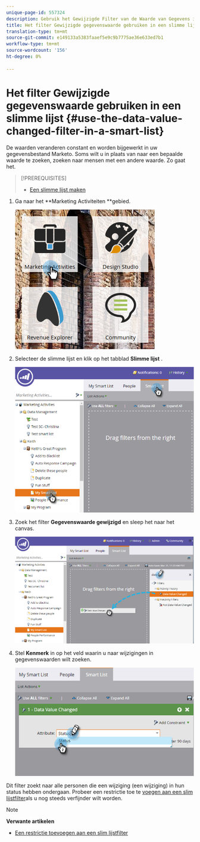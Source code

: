```yaml
---
unique-page-id: 557324
description: Gebruik het Gewijzigde Filter van de Waarde van Gegevens in een Slimme Lijst - Marketo Docs - de Documentatie van het Product
title: Het filter Gewijzigde gegevenswaarde gebruiken in een slimme lijst
translation-type: tm+mt
source-git-commit: e149133a5383faaef5e9c9b7775ae36e633ed7b1
workflow-type: tm+mt
source-wordcount: '156'
ht-degree: 0%

---
```



# Het filter Gewijzigde gegevenswaarde gebruiken in een slimme lijst {#use-the-data-value-changed-filter-in-a-smart-list}

De waarden veranderen constant en worden bijgewerkt in uw gegevensbestand Marketo. Soms wilt u in plaats van naar een bepaalde waarde te zoeken, zoeken naar mensen met een andere waarde. Zo gaat het.

>[!PREREQUISITES]
>
>* [Een slimme lijst maken](../../../../product-docs/core-marketo-concepts/smart-lists-and-static-lists/creating-a-smart-list/create-a-smart-list.md)

>



1. Ga naar het **Marketing Activiteiten **gebied.

   ![](assets/ma.png)

1. Selecteer de slimme lijst en klik op het tabblad **Slimme lijst** .

   ![](assets/two-1.png)

1. Zoek het filter **Gegevenswaarde gewijzigd** en sleep het naar het canvas.

   ![](assets/three-1.png)

1. Stel **Kenmerk** in op het veld waarin u naar wijzigingen in gegevenswaarden wilt zoeken.

   ![](assets/four.png)

Dit filter zoekt naar alle personen die een wijziging (een wijziging) in hun status hebben ondergaan. Probeer een restrictie toe te [voegen aan een slim lijstfilter](add-a-constraint-to-a-smart-list-filter.md)als u nog steeds verfijnder wilt worden.

>[!NOTE]
>
>**Verwante artikelen**
>
>* [Een restrictie toevoegen aan een slim lijstfilter](add-a-constraint-to-a-smart-list-filter.md)

>



